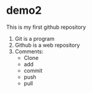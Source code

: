 # demo2
This is my first github repository

1. Git is a program
2. Github is a web repository
3. Comments:
    - Clone
    - add
    - commit
    - push
    - pull
